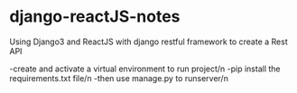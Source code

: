 # django-reactJS-notes
Using Django3 and ReactJS with django restful framework to create a Rest API

-create and activate a virtual environment to run project/n
-pip install the requirements.txt file/n
-then use manage.py to runserver/n
